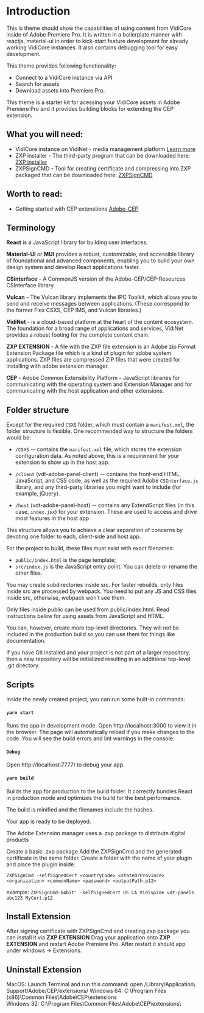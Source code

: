 # Introduction

This is theme should show the capabilities of using content from VidiCore inside of Adobe Premiere Pro. It is written in a boilerplate manner with reactjs, material-ui in order to kick-start feature development for already working VidiCore instances. It also contains debugging tool for easy development.

This theme provides following functionality:

- Connect to a VidiCore instance via API
- Search for assets
- Download assets into Premiere Pro.

This theme is a starter kit for acessing your VidiCore assets in Adobe Premiere Pro and it provides building blocks for extending the CEP extension.

## What you will need:

- VidiCore instance on VidiNet - media management platform [Learn more](https://youtube.com/playlist?list=PLwcCgSUesG-D3Z9oJYBNADHQrMHmBYPng)
- ZXP installer - The third-party program that can be downloaded here: [ZXP installer](https://zxpinstaller.com)
- ZXPSignCMD - Tool for creating certificate and compressing into ZXP packaged that can be downloaded here: [ZXPSignCMD](https://github.com/Adobe-CEP/CEP-Resources/tree/master/ZXPSignCMD)

## Worth to read:

- Getting started with CEP extenstions [Adobe-CEP](https://github.com/Adobe-CEP/Getting-Started-guides)

## Terminology

**React** is a JavaScript library for building user interfaces.

**Material-UI** or **MUI** provides a robust, customizable, and accessible library of foundational and advanced components, enabling you to build your own design system and develop React applications faster.

**CSinterface** - A CommonJS version of the Adobe-CEP/CEP-Resources CSInterface library

**Vulcan** - The Vulcan library implements the IPC Toolkit, which allows you to send and receive messages between applications. (These correspond to the former Flex CSXS, CEP IMS, and Vulcan libraries.)

**VidiNet** - is a cloud-based platform at the heart of the content ecosystem. The foundation for a broad range of applications and services, VidiNet provides a robust footing for the complete content chain.

**ZXP EXTENSION** - A file with the ZXP file extension is an Adobe zip Format Extension Package file which is a kind of
plugin for adobe system applications. ZXP files are compressed ZIP files that were created for installing
with adobe extension manager.

**CEP** - Adobe Common Extensibility Platform - JavaScript libraries for communicating with the operating system and Extension Manager and for communicating with the host application and other extensions.

## Folder structure

Except for the required `CSXS` folder, which must contain a `manifest.xml`, the folder structure is flexible. One recommended way to structure the folders would be:

- `/CSXS` -- contains the `manifest.xml` file, which stores the extension configuration data. As noted above, this is a requirement for your extension to show up in the host app.

- `/client` (vdt-adobe-panel-client) -- contains the front-end HTML, JavaScript, and CSS code, as well as the required Adobe `CSInterface.js` library, and any third-party libraries you might want to include (for example, jQuery).

- `/host` (vdt-adobe-panel-host) -- contains any ExtendScript files (in this case, `index.jsx`) for your extension. These are used to access and drive most features in the host app

This structure allows you to achieve a clear separation of concerns by devoting one folder to each, client-side and host app.

For the project to build, these files must exist with exact filenames:

- `public/index.html` is the page template;
- `src/index.js` is the JavaScript entry point.
  You can delete or rename the other files.

You may create subdirectories inside src. For faster rebuilds, only files inside src are processed by webpack. You need to put any JS and CSS files inside src, otherwise, webpack won’t see them.

Only files inside public can be used from public/index.html. Read instructions below for using assets from JavaScript and HTML.

You can, however, create more top-level directories. They will not be included in the production build so you can use them for things like documentation.

If you have Git installed and your project is not part of a larger repository, then a new repository will be initialized resulting in an additional top-level .git directory.

## Scripts

Inside the newly created project, you can run some built-in commands:

#### `yarn start`

Runs the app in development mode. Open http://localhost:3000 to view it in the browser.
The page will automatically reload if you make changes to the code. You will see the build errors and lint warnings in the console.

#### `Debug`

Open http://localhost:7777/ to debug your app.

#### `yarn build`

Builds the app for production to the build folder. It correctly bundles React in production mode and optimizes the build for the best performance.

The build is minified and the filenames include the hashes.

Your app is ready to be deployed.

The Adobe Extension manager uses a .zxp package to distribute digital products

Create a basic .zxp package
Add the ZXPSignCmd and the generated certificate in the same folder. Create a folder with the name of your plugin and place the plugin inside.

`ZXPSignCmd -selfSignedCert <countryCode> <stateOrProvince> <organization> <commonName> <password> <outputPath.p12>`

example:
`ZXPSignCmd-64bit' -selfSignedCert US LA Vidispine vdt-panels abc123 MyCert.p12`

## Install Extension

After signing certificate with ZXPSignCmd and creating zxp package you can install it via **ZXP EXTENSION**
Drag your application onto **ZXP EXTENSION** and restart Adobe Premiere Pro. After restart it should app under windows -> Extensions.

## Uninstall Extension

MacOS:
Launch Terminal and run this command:
open /Library/Application\ Support/Adobe/CEP/extensions/
Windows 64:
C:\Program Files (x86)\Common Files\Adobe\CEP\extensions\
Windows 32:
C:\Program Files\Common Files\Adobe\CEP\extensions\
